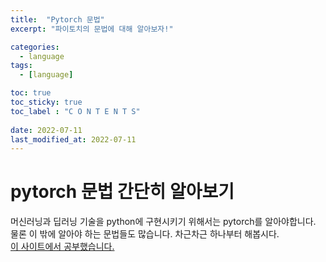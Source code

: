 ```yaml
---
title:  "Pytorch 문법"
excerpt: "파이토치의 문법에 대해 알아보자!"

categories:
  - language
tags:
  - [language]

toc: true
toc_sticky: true
toc_label : "C O N T E N T S"
 
date: 2022-07-11
last_modified_at: 2022-07-11
---  
```


# pytorch 문법 간단히 알아보기  
머신러닝과 딥러닝 기술을 python에 구현시키기 위해서는 pytorch를 알아야합니다. 물론 이 밖에 알아야 하는 문법들도 많습니다. 차근차근 하나부터 해봅시다.  
[이 사이트에서 공부했습니다.](https://tutorials.pytorch.kr/)  

